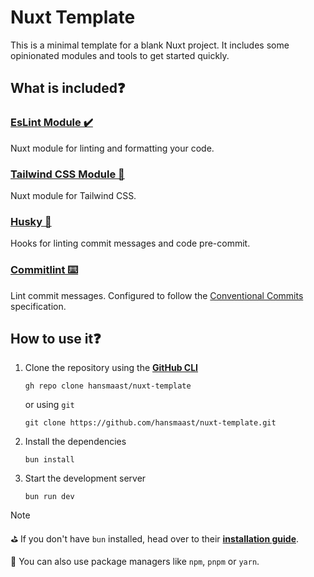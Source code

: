 # Nuxt Template
This is a minimal template for a blank Nuxt project. It includes some opinionated modules and tools to get started quickly.

## What is included❓

### [EsLint Module ✔️](https://eslint.nuxt.com/packages/module)
Nuxt module for linting and formatting your code.

### [Tailwind CSS Module 🎨](https://tailwindcss.nuxtjs.org/)
Nuxt module for Tailwind CSS.

### [Husky 🐶](https://typicode.github.io/husky/)
Hooks for linting commit messages and code pre-commit.

### [Commitlint ⌨️](https://commitlint.js.org/)
Lint commit messages. Configured to follow the [Conventional Commits](https://www.conventionalcommits.org/en/v1.0.0/) specification.

## How to use it❓
1. Clone the repository using the [**GitHub CLI**](https://cli.github.com/)
    ```
    gh repo clone hansmaast/nuxt-template
    ```
    or using `git`
    ```
    git clone https://github.com/hansmaast/nuxt-template.git
    ```

2. Install the dependencies
    ```
    bun install
    ```

3. Start the development server
    ```
    bun run dev
    ```

> [!NOTE]
> ⛳ If you don't have `bun` installed, head over to their [**installation guide**](https://bun.sh/docs/installation).
>
> 🧶 You can also use package managers like `npm`, `pnpm` or `yarn`.
 
